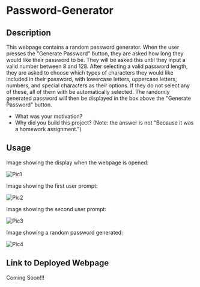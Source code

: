 # Password-Generator

## Description

This webpage contains a random password generator. When the user presses the "Generate Password" button, they are asked how long they would like their password to be. They will be asked this until they input a valid number between 8 and 128. After selecting a valid password length, they are asked to choose which types of characters they would like included in their password, with lowercase letters, uppercase letters, numbers, and special characters as their options. If they do not select any of these, all of them with be automatically selected. The randomly generated password will then be displayed in the box above the "Generate Password" button. 

- What was your motivation?
- Why did you build this project? (Note: the answer is not "Because it was a homework assignment.")

## Usage

Image showing the display when the webpage is opened:

![Pic1](https://user-images.githubusercontent.com/106570933/177464504-406232f5-41a2-445f-8566-d52622c46d8d.png)

Image showing the first user prompt:

![Pic2](https://user-images.githubusercontent.com/106570933/177464607-87586c7b-42b0-4bae-9cee-274608d28dc4.png)

Image showing the second user prompt:

![Pic3](https://user-images.githubusercontent.com/106570933/177464645-b94cbc2f-8326-4641-aaa5-dfcd4a4919e6.png)

Image showing a random password generated:

![Pic4](https://user-images.githubusercontent.com/106570933/177464705-092fac9c-a17d-4061-8f63-2b0b8fd924fb.png)

## Link to Deployed Webpage

Coming Soon!!!
